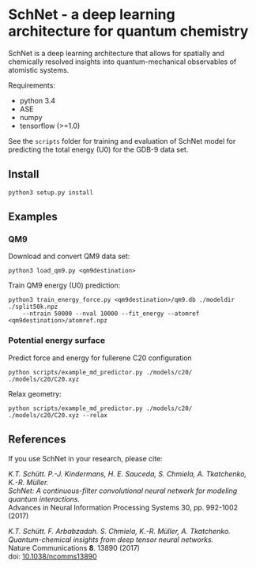 # SchNet - a deep learning architecture for quantum chemistry
 
SchNet is a deep learning architecture that allows for spatially and chemically 
resolved insights into quantum-mechanical observables of atomistic systems.

Requirements:
- python 3.4
- ASE
- numpy
- tensorflow (>=1.0)

See the `scripts` folder for training and evaluation of SchNet 
model for predicting the total energy (U0) for the GDB-9 data set.

## Install

    python3 setup.py install
    
    
## Examples

### QM9

Download and convert QM9 data set:

    python3 load_qm9.py <qm9destination>

Train QM9 energy (U0) prediction:

    python3 train_energy_force.py <qm9destination>/qm9.db ./modeldir ./split50k.npz 
        --ntrain 50000 --nval 10000 --fit_energy --atomref <qm9destination>/atomref.npz

### Potential energy surface

Predict force and energy for fullerene C20 configuration

    python scripts/example_md_predictor.py ./models/c20/ ./models/c20/C20.xyz
    
Relax geometry:

    python scripts/example_md_predictor.py ./models/c20/ ./models/c20/C20.xyz --relax
    
    
## References

If you use SchNet in your research, please cite:

*K.T. Schütt. P.-J. Kindermans, H. E. Sauceda, S. Chmiela, A. Tkatchenko, K.-R. Müller.  
SchNet: A continuous-filter convolutional neural network for modeling quantum interactions.*  
Advances in Neural Information Processing Systems 30, pp. 992-1002 (2017)

*K.T. Schütt. F. Arbabzadah. S. Chmiela, K.-R. Müller, A. Tkatchenko.  
Quantum-chemical insights from deep tensor neural networks.*  
Nature Communications **8**. 13890 (2017)   
doi: [10.1038/ncomms13890](http://dx.doi.org/10.1038/ncomms13890)
